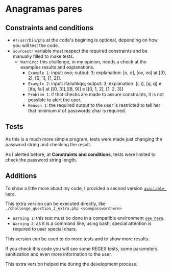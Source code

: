# Anagramas pares 
## Constraints and conditions
- `#!/usr/bin/php` at the code's begining is optional, depending on how you will test the code.
- `sourcestr` variable must respect the required constraints and be manually filled to make tests.
  - `Warning:` this challenge, in my opinion, needs a check at the examples results and explanations.
     - `Example 1`: input: ovo; output: 3; explanation: [o, o], [ov, vo] at [[0, 2], [0, 1], [1, 2]].
     - `Example 2`: input: ifailuhkqq; output: 3; explanation: [i, i], [q, q] e [ifa, fai] at [[0, 3]],[[8, 9]] e [[0, 1, 2], [1, 2, 3]]
     - `Problem 1`: if that checks are made to assure constraints, it is not possible to alert the user.
     - `Reason 1`: the required output to the user is restricted to tell her that minimum # of passwords char is required.

## Tests

As this is a much more simple program, tests were made just changing the password string and checking the result.

As I alerted before, at **Constraints and conditions**, tests were limited to check the password string length.

## Additions

To show a little more about my code, I provided a second version [`available here`](challenge_question_2_extra.php).

This extra version can be executed directly, like `./challenge_question_2_extra.php <somepasswordhere>`
- `Warning 1`: this test must be done in a compatible environment [`see here`](/README.md).
- `Warning 2`: as it is a command line, using bash, special attention is required to user special chars.

This version can be used to do more tests and to show more results.

If you check this code you will see some REGEX tests, some parameters sanitization and even more information to the user.

This extra version helped me during the development process.
